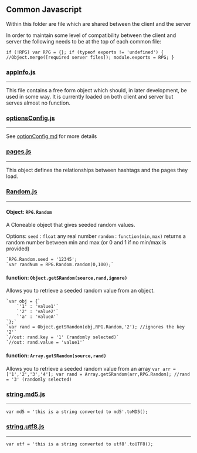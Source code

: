 Common Javascript
-----------------

Within this folder are file which are shared between the client and the server

In order to maintain some level of compatibility between the client and server the following needs to be at the top of each common file:

`if (!RPG) var RPG = {};
if (typeof exports != 'undefined') {
    //Object.merge([required server files]);
    module.exports = RPG;
}`

### [appInfo.js](https://github.com/Probed/RPG/tree/master/common/appInfo.js)
--------------
This file contains a free form object which should, in later development, be used in some way. It is currently loaded on both client and server but serves almost no function.

### [optionsConfig.js](https://github.com/Probed/RPG/tree/master/common/optionsConfig.js)
--------------
See [optionConfig.md](https://github.com/Probed/RPG/tree/master/common/optionsConfig.md) for more details

### [pages.js](https://github.com/Probed/RPG/tree/master/common/pages.js)
---
This object defines the relationships between hashtags and the pages they load.

### [Random.js](https://github.com/Probed/RPG/tree/master/common/Random.js)
---

#### Object: `RPG.Random`

A Cloneable object that gives seeded random values.

Options:
    `seed` : `float` any real number
    `random` : `function(min,max)` returns a random number between min and max (or 0 and 1 if no min/max is provided)

    `RPG.Random.seed = '12345';
    `var randNum = RPG.Random.random(0,100);`


#### function: `Object.getSRandom(source,rand,ignore)`

Allows you to retrieve a seeded random value from an object.

    `var obj = {`
        `'1' : 'value1'`
        `'2' : 'value2'`
        `'a' : 'valueA'`
    `};`
    `var rand = Object.getSRandom(obj,RPG.Random,'2'); //ignores the key '2'`
    `//out: rand.key = '1' (randomly selected)`
    `//out: rand.value = 'value1'`

#### function: `Array.getSRandom(source,rand)`

Allows you to retrieve a seeded random value from an array
`
var arr = ['1','2','3','4'];
var rand = Array.getSRandom(arr,RPG.Random);
//rand = '3' (randomly selected)
`

### [string.md5.js](https://github.com/Probed/RPG/tree/master/common/string.md5.js)
---

`var md5 = 'this is a string converted to md5'.toMD5();`

### [string.utf8.js](https://github.com/Probed/RPG/tree/master/common/string.utf8.js)
---

`var utf = 'this is a string converted to utf8'.toUTF8();`